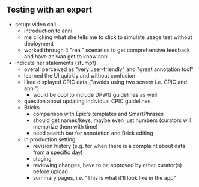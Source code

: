 ## Testing with an expert

- setup: video call
  - introduction to anni
  - me clicking what she tells me to click to simulate usage test without
    deployment
  - worked through 4 "real" scenarios to get comprehensive feedback and have
    aniwaa get to know anni
- indicate her statements (stumpf)
  - overall perceived as "very user-friendly" and "great annotation tool"
  - learned the UI quickly and without confusion
  - liked displayed CPIC data ("avoids using two screen i.e. CPIC and anni")
    - would be cool to include DPWG guidelines as well
  - question about updating individual CPIC guidelines
  - Bricks
    - comparison with Epic's templates and SmartPhrases
    - should get names/keys, maybe even just numbers (curators will memorize
      them with time)
    - need search bar for annotation and Brick editing
  - in production setting
    - revision history (e.g. for when there is a complaint about data from a
      specific day)
    - staging
    - reviewing changes, have to be approved by other curator(s) before upload
    - summary pages, i.e. "This is what it'll look like in the app"
